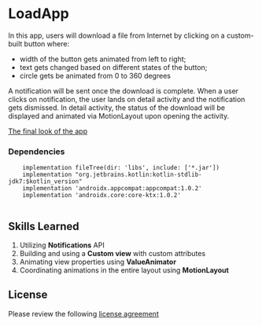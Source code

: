 # LoadApp

In this app, users will download a file from Internet by clicking on a custom-built button where:
 - width of the button gets animated from left to right;
 - text gets changed based on different states of the button;
 - circle gets be animated from 0 to 360 degrees

A notification will be sent once the download is complete. When a user clicks on notification, the user lands on detail activity and the notification gets dismissed. In detail activity, the status of the download will be displayed and animated via MotionLayout upon opening the activity.

[The final look of the app](https://gph.is/g/Zywmnre)



### Dependencies

```
    implementation fileTree(dir: 'libs', include: ['*.jar'])
    implementation "org.jetbrains.kotlin:kotlin-stdlib-jdk7:$kotlin_version"
    implementation 'androidx.appcompat:appcompat:1.0.2'
    implementation 'androidx.core:core-ktx:1.0.2'
   
```

## Skills Learned

  1. Utilizing **Notifications** API
  2. Building and using a **Custom view** with custom attributes
  3. Animating view properties using **ValueAnimator**
  4. Coordinating animations in the entire layout using **MotionLayout**
  

## License
Please review the following [license agreement](https://bumptech.github.io/glide/dev/open-source-licenses.html)
